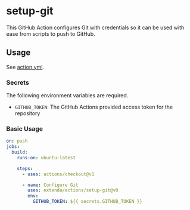 # setup-git

This GitHub Action configures Git with credentials so it can be used with ease from scripts to push to GitHub.

## Usage

See [action.yml](action.yml).

### Secrets

The following environment variables are required.
 
  * `GITHUB_TOKEN`: The GitHub Actions provided access token for the repository

### Basic Usage

```yaml
on: push
jobs:
  build:
    runs-on: ubuntu-latest

    steps:
      - uses: actions/checkout@v1

      - name: Configure Git
        uses: extenda/actions/setup-git@v0
        env:
          GITHUB_TOKEN: ${{ secrets.GITHUB_TOKEN }}
```
